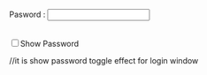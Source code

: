 <html>
  <head>
      <title> Password Show and Hide </title>
  </head>
<body>
Pasword : <input type="password" name="password" id="password" />

<br/>
<br />

<input type="checkbox" id="eye" onclick="if(password.type=='text')password.type='password'; else password.type='text';"/>Show Password


</body>

</html>

//it is show password toggle effect for login window
